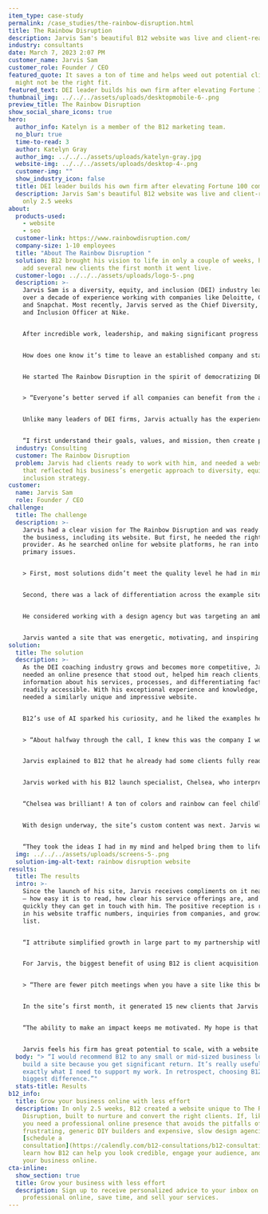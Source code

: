 ```yaml
---
item_type: case-study
permalink: /case_studies/the-rainbow-disruption.html
title: The Rainbow Disruption
description: Jarvis Sam's beautiful B12 website was live and client-ready in only 2.5 weeks
industry: consultants
date: March 7, 2023 2:07 PM
customer_name: Jarvis Sam
customer_role: Founder / CEO
featured_quote: It saves a ton of time and helps weed out potential clients who
  might not be the right fit.
featured_text: DEI leader builds his own firm after elevating Fortune 100 companies
thumbnail_img: ../../../assets/uploads/desktopmobile-6-.png
preview_title: The Rainbow Disruption
show_social_share_icons: true
hero:
  author_info: Katelyn is a member of the B12 marketing team.
  no_blur: true
  time-to-read: 3
  author: Katelyn Gray
  author_img: ../../../assets/uploads/katelyn-gray.jpg
  website-img: ../../../assets/uploads/desktop-4-.png
  customer-img: ""
  show_industry_icon: false
  title: DEI leader builds his own firm after elevating Fortune 100 companies
  description: Jarvis Sam's beautiful B12 website was live and client-ready in
    only 2.5 weeks
about:
  products-used:
    - website
    - seo
  customer-link: https://www.rainbowdisruption.com/
  company-size: 1-10 employees
  title: "About The Rainbow Disruption "
  solution: B12 brought his vision to life in only a couple of weeks, helping him
    add several new clients the first month it went live.
  customer-logo: ../../../assets/uploads/logo-5-.png
  description: >-
    Jarvis Sam is a diversity, equity, and inclusion (DEI) industry leader with
    over a decade of experience working with companies like Deloitte, Google,
    and Snapchat. Most recently, Jarvis served as the Chief Diversity, Equity,
    and Inclusion Officer at Nike. 


    After incredible work, leadership, and making significant progress throughout his five-year tenure at Nike, Jarvis decided to start his own DEI consulting and advisory services firm. He would apply the proven strategies he developed and honed over the years across technology, retail, sports, and other industries, and share them with numerous companies, academic institutions, and nonprofits.


    How does one know it’s time to leave an established company and start a new solo venture? Jarvis explains, “I pride myself on being a leader who works in strategy, operation, optimization, and development. I want to be part of the transformation and transition, and with any change agenda, there’s a point when it’s time to watch the work advance and develop.”


    He started The Rainbow Disruption in the spirit of democratizing DEI principles. This way, Jarvis can work across a number of companies, educating and enabling systemic progress through services like DEI strategy development, inclusive hiring processes, executive coaching, and focus groups.


    > “Everyone’s better served if all companies can benefit from the application of this work. DEI isn’t a competition, it’s a collaboration and community.”


    Unlike many leaders of DEI firms, Jarvis actually has the experience of serving as chief DEI officer at a Fortune 100 company. And rather than a one-size-fits-all approach, he customizes all services to the specific needs of each company practically. 


    “I first understand their goals, values, and mission, then create points of engagement where diversity, equity, and inclusion is embedded and integrated into all elements of the strategy. I focus on embedding it in every aspect of the company’s broader strategic goals and operating model. It’s not a one-off program or initiative. It’s about building a culture rooted in leadership, culture, employee experience, and innovation.”
  industry: Consulting
  customer: The Rainbow Disruption
  problem: Jarvis had clients ready to work with him, and needed a website ASAP
    that reflected his business’s energetic approach to diversity, equity, and
    inclusion strategy.
customer:
  name: Jarvis Sam
  role: Founder / CEO
challenge:
  title: The challenge
  description: >-
    Jarvis had a clear vision for The Rainbow Disruption and was ready to launch
    the business, including its website. But first, he needed the right
    provider. As he searched online for website platforms, he ran into two
    primary issues. 


    > First, most solutions didn’t meet the quality level he had in mind. Jarvis explains, “For some of the organizations I did not choose, I didn’t feel their website samples and quality of their work aligned with what I wanted to build.”


    Second, there was a lack of differentiation across the example sites that platforms shared. “In some cases, the sites all look so similar and don’t feel differentiated. They’re somewhat stock in design and look less mature.”


    He considered working with a design agency but was targeting an ambitious launch to introduce The Rainbow Disruption to the world that didn’t align with a typical agency timeline. He adds, “When working with design agencies, they often want to put their own specific flair on your project, but that can lead to brand confusion. Your site should be reflective of your specific business.”


    Jarvis wanted a site that was energetic, motivating, and inspiring — exactly how he approaches DEI strategy services. Just in time, he found B12.
solution:
  title: The solution
  description: >-
    As the DEI coaching industry grows and becomes more competitive, Jarvis
    needed an online presence that stood out, helped him reach clients, and made
    information about his services, processes, and differentiating factors
    readily accessible. With his exceptional experience and knowledge, Jarvis
    needed a similarly unique and impressive website. 


    B12’s use of AI sparked his curiosity, and he liked the examples he saw of [B12 customer websites](https://www.b12.io/gallery-industry). He also appreciated that the platform included additional products he could use over time, including SEO, email marketing, contracts, and eSignatures. Impressed, he scheduled a call to learn more.


    > “About halfway through the call, I knew this was the company I would be working with. It was super clear to me what my site would look like and I knew what I was getting.”


    Jarvis explained to B12 that he already had some clients fully ready to engage and wanted to see The Rainbow Disruption site as soon as possible. “I told B12 my needs from a timeline perspective, and they were clear about what was and wasn’t realistic and what they could do for me.” 


    Jarvis worked with his B12 launch specialist, Chelsea, who interpreted his vision into his website, communicated with a designer and copywriter to bring his site to life, and kept everything running smoothly to meet his ambitious timeline. Aware that the topic of DEI may sound hypercomplex or unfamiliar to some visitors, Jarvis wanted The Rainbow Disruption site to feel undeniably exciting and engaging. 


    “Chelsea was brilliant! A ton of colors and rainbow can feel childlike, but from the first draft, she and the team were able to strike the right balance. It was incredible what they came up with.”


    With design underway, the site’s custom content was next. Jarvis wanted to offer visitors a robust content hub, which required significant copywriting from B12 on nuanced topics. He shared his content ideas in detail, and B12 created an in-depth [glossary of important DEI terms](https://www.rainbowdisruption.com/dei-dictionary), an [inclusive calendar](https://www.rainbowdisruption.com/calendar), and recommended [list of books and films](https://www.rainbowdisruption.com/books-and-movies).


    “They took the ideas I had in my mind and helped bring them to life quickly, in exactly the way I wanted to be positioned.” In December 2022, after only 2.5 weeks, The [Rainbow Disruption website](https://www.rainbowdisruption.com/) was published and ready to serve clients. Jarvis shared it with his 33,000 [LinkedIn](https://www.linkedin.com/in/jarvis-sam-06646646/) followers to spread the word.
  img: ../../../assets/uploads/screens-5-.png
  solution-img-alt-text: rainbow disruption website
results:
  title: The results
  intro: >-
    Since the launch of his site, Jarvis receives compliments on it nearly daily
    — how easy it is to read, how clear his service offerings are, and how
    quickly they can get in touch with him. The positive reception is reflected
    in his website traffic numbers, inquiries from companies, and growing client
    list.


    “I attribute simplified growth in large part to my partnership with B12 and getting my site up and running in such a timely manner.” 


    For Jarvis, the biggest benefit of using B12 is client acquisition. Potential clients view the site, immediately see how special The Rainbow Disruption is, learn about its offerings, and can [get in touch](https://www.rainbowdisruption.com/intake-form-340523) with Jarvis in very few clicks. Clients rarely have questions about [the firm’s services](https://www.rainbowdisruption.com/services) because the site effectively sets expectations.


    > “There are fewer pitch meetings when you have a site like this because \[leads] are already clear on what I offer. Instead, meetings focus on the company's needs, strategies, and pricing. It saves a ton of time and helps weed out potential clients who might not be the right fit.”


    In the site’s first month, it generated 15 new clients that Jarvis is actively working with, with many more exciting things to come for The Rainbow Disruption in 2023. Jarvis is excited to continue building his team, focusing on partnership development, and continuing with his keynote speaking, listening sessions, and focus groups.


    “The ability to make an impact keeps me motivated. My hope is that clients don’t just engage with DEI in the workplace, but that they carry it forward in their personal life. I often hear stories that they shared what they learned with their children, siblings, and partners. That shows that the work thrives.”


    Jarvis feels his firm has great potential to scale, with a website that clearly communicates his expertise and services and is simple to use on any device.
  body: "> “I would recommend B12 to any small or mid-sized business looking to
    build a site because you get significant return. It’s really useful and is
    exactly what I need to support my work. In retrospect, choosing B12 made the
    biggest difference.”"
  stats-title: Results
b12_info:
  title: Grow your business online with less effort
  description: In only 2.5 weeks, B12 created a website unique to The Rainbow
    Disruption, built to nurture and convert the right clients. If, like Jarvis,
    you need a professional online presence that avoids the pitfalls of
    frustrating, generic DIY builders and expensive, slow design agencies,
    [schedule a
    consultation](https://calendly.com/b12-consultations/b12-consultations) to
    learn how B12 can help you look credible, engage your audience, and grow
    your business online.
cta-inline:
  show_section: true
  title: Grow your business with less effort
  description: Sign up to receive personalized advice to your inbox on how to look
    professional online, save time, and sell your services.
---
```

